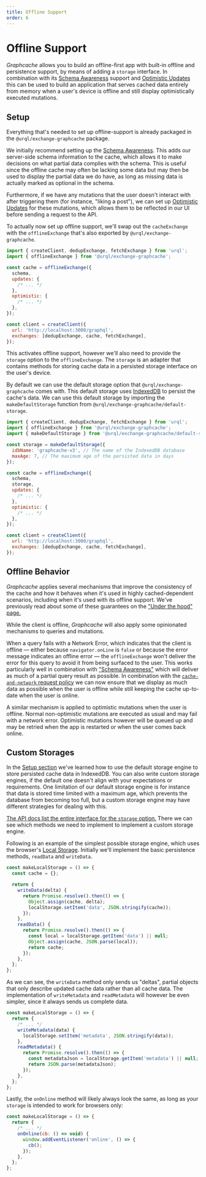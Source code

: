 ```yaml
---
title: Offline Support
order: 6
---
```


# Offline Support

_Graphcache_ allows you to build an offline-first app with built-in offline and persistence support,
by means of adding a `storage` interface. In combination with its [Schema
Awareness](./schema-awareness.md) support and [Optimistic
Updates](./custom-updates.md#optimistic-updates) this can be used to build an application that
serves cached data entirely from memory when a user's device is offline and still display
optimistically executed mutations.

## Setup

Everything that's needed to set up offline-support is already packaged in the
`@urql/exchange-graphcache` package.

We initially recommend setting up the [Schema Awareness](./schema-awareness.md). This adds our
server-side schema information to the cache, which allows it to make decisions on what partial data
complies with the schema. This is useful since the offline cache may often be lacking some data but
may then be used to display the partial data we do have, as long as missing data is actually marked
as optional in the schema.

Furthermore, if we have any mutations that the user doesn't interact with after triggering them (for
instance, "liking a post"), we can set up [Optimistic
Updates](./custom-updates.md#optimistic-updates) for these mutations, which allows them to be
reflected in our UI before sending a request to the API.

To actually now set up offline support, we'll swap out the `cacheExchange` with the
`offlineExchange` that's also exported by `@urql/exchange-graphcache`.

```js
import { createClient, dedupExchange, fetchExchange } from 'urql';
import { offlineExchange } from '@urql/exchange-graphcache';

const cache = offlineExchange({
  schema,
  updates: {
    /* ... */
  },
  optimistic: {
    /* ... */
  },
});

const client = createClient({
  url: 'http://localhost:3000/graphql',
  exchanges: [dedupExchange, cache, fetchExchange],
});
```

This activates offline support, however we'll also need to provide the `storage` option to the
`offlineExchange`. The `storage` is an adapter that contains methods for storing cache data in a
persisted storage interface on the user's device.

By default we can use the default storage option that `@urql/exchange-graphcache` comes with. This
default storage uses [IndexedDB](https://developer.mozilla.org/en-US/docs/Web/API/IndexedDB_API) to
persist the cache's data. We can use this default storage by importing the `makeDefaultStorage`
function from `@urql/exchange-graphcache/default-storage`.

```js
import { createClient, dedupExchange, fetchExchange } from 'urql';
import { offlineExchange } from '@urql/exchange-graphcache';
import { makeDefaultStorage } from '@urql/exchange-graphcache/default-storage';

const storage = makeDefaultStorage({
  idbName: 'graphcache-v3', // The name of the IndexedDB database
  maxAge: 7, // The maximum age of the persisted data in days
});

const cache = offlineExchange({
  schema,
  storage,
  updates: {
    /* ... */
  },
  optimistic: {
    /* ... */
  },
});

const client = createClient({
  url: 'http://localhost:3000/graphql',
  exchanges: [dedupExchange, cache, fetchExchange],
});
```

## Offline Behavior

_Graphcache_ applies several mechanisms that improve the consistency of the cache and how it behaves
when it's used in highly cached-dependent scenarios, including when it's used with its offline
support. We've previously read about some of these guarantees on the ["Under the hood"
page.](./underunder-the-hood.md)

While the client is offline, _Graphcache_ will also apply some opinionated mechanisms to queries and
mutations.

When a query fails with a Network Error, which indicates that the client is
offline — either because `navigator.onLine` is `false` or because the error message indicates an
offline error — the `offlineExchange` won't deliver the error for this query to avoid it from being
surfaced to the user. This works particularly well in combination with ["Schema
Awareness"](./schema-awareness.md) which will deliver as much of a partial query result as possible.
In combination with the [`cache-and-network` request policy](../basics/queries.md#request-policies)
we can now ensure that we display as much data as possible when the user is offline while still
keeping the cache up-to-date when the user is online.

A similar mechanism is applied to optimistic mutations when the user is offline. Normal
non-optimistic mutations are executed as usual and may fail with a network error. Optimistic
mutations however will be queued up and may be retried when the app is restarted or when the user
comes back online.

## Custom Storages

In the [Setup section](#setup) we've learned how to use the default storage engine to store
persisted cache data in IndexedDB. You can also write custom storage engines, if the default one
doesn't align with your expectations or requirements.
One limitation of our default storage engine is for instance that data is stored time limited with a
maximum age, which prevents the database from becoming too full, but a custom storage engine may
have different strategies for dealing with this.

[The API docs list the entire interface for the `storage` option.](../api/graphcache.md#storage-option)
There we can see which methods we need to implement to implement a custom storage engine.

Following is an example of the simplest possible storage engine, which uses the browser's
[Local Storage](https://developer.mozilla.org/en-US/docs/Web/API/Window/localStorage).
Initially we'll implement the basic persistence methods, `readData` and `writeData`.

```js
const makeLocalStorage = () => {
  const cache = {};

  return {
    writeData(delta) {
      return Promise.resolve().then(() => {
        Object.assign(cache, delta);
        localStorage.setItem('data', JSON.stringify(cache));
      });
    },
    readData() {
      return Promise.resolve().then(() => {
        const local = localStorage.getItem('data') || null;
        Object.assign(cache, JSON.parse(local));
        return cache;
      });
    },
  };
};
```

As we can see, the `writeData` method only sends us "deltas", partial objects that only describe
updated cache data rather than all cache data. The implementation of `writeMetadata` and
`readMetadata` will however be even simpler, since it always sends us complete data.

```js
const makeLocalStorage = () => {
  return {
    /* ... */
    writeMetadata(data) {
      localStorage.setItem('metadata', JSON.stringify(data));
    },
    readMetadata() {
      return Promise.resolve().then(() => {
        const metadataJson = localStorage.getItem('metadata') || null;
        return JSON.parse(metadataJson);
      });
    },
  };
};
```

Lastly, the `onOnline` method will likely always look the same, as long as your `storage` is
intended to work for browsers only:

```js
const makeLocalStorage = () => {
  return {
    /* ... */
    onOnline(cb: () => void) {
      window.addEventListener('online', () => {
        cb();
      });
    },
  };
};
```
